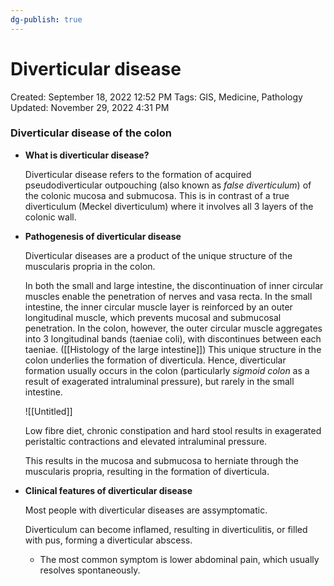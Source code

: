 ```yaml
---
dg-publish: true
---
```


# Diverticular disease

Created: September 18, 2022 12:52 PM
Tags: GIS, Medicine, Pathology
Updated: November 29, 2022 4:31 PM

### Diverticular disease of the colon

- **What is diverticular disease?**
    
    Diverticular disease refers to the formation of acquired pseudodiverticular outpouching (also known as *false diverticulum*) of the colonic mucosa and submucosa. This is in contrast of a true diverticulum (Meckel diverticulum) where it involves all 3 layers of the colonic wall.
    
- **Pathogenesis of diverticular disease**
    
    Diverticular diseases are a product of the unique structure of the muscularis propria in the colon.
    
    In both the small and large intestine, the discontinuation of inner circular muscles enable the penetration of nerves and vasa recta. In the small intestine, the inner circular muscle layer is reinforced by an outer longitudinal muscle, which prevents mucosal and submucosal penetration. In the colon, however, the outer circular muscle aggregates into 3 longitudinal bands (taeniae coli), with discontinues between each taeniae. ([[Histology of the large intestine]]) This unique structure in the colon underlies the formation of diverticula. Hence, diverticular formation usually occurs in the colon (particularly *sigmoid colon* as a result of exagerated intraluminal pressure), but rarely in the small intestine.
    
    ![[Untitled]]
    
    Low fibre diet, chronic constipation and hard stool results in exagerated peristaltic contractions and elevated intraluminal pressure.
    
    This results in the mucosa and submucosa to herniate through the muscularis propria, resulting in the formation of diverticula.
    
- **Clinical features of diverticular disease**
    
    Most people with diverticular diseases are assymptomatic.
    
    Diverticulum can become inflamed, resulting in diverticulitis, or filled with pus, forming a diverticular abscess.
    
    - The most common symptom is  lower abdominal pain, which usually resolves spontaneously.